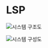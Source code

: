 # LSP

![시스템 구조도](https://github.com/dj991108/LSP/assets/90829718/ec086f2d-a7ba-4d1d-8e26-35fd47f05f12)


![시스템 구성도](https://github.com/dj991108/LSP/assets/90829718/0f09bbf5-1902-4b16-a9fa-df032c54e7cf)
